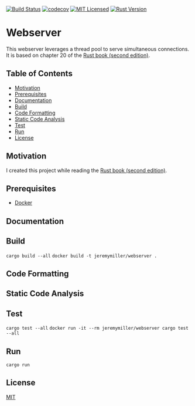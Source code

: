 [![Build Status](https://travis-ci.org/jeremy-miller/webserver.svg?branch=master)](https://travis-ci.org/jeremy-miller/webserver)
[![codecov](https://codecov.io/gh/jeremy-miller/webserver/branch/master/graph/badge.svg)](https://codecov.io/gh/jeremy-miller/webserver)
[![MIT Licensed](https://img.shields.io/badge/license-MIT-blue.svg)](https://github.com/jeremy-miller/webserver/blob/master/LICENSE)
[![Rust Version](https://img.shields.io/badge/Rust-1.23.0-blue.svg)]()

# Webserver
This webserver leverages a thread pool to serve simultaneous connections.
It is based on chapter 20 of the [Rust book (second edition)](https://doc.rust-lang.org/book/second-edition/ch20-00-final-project-a-web-server.html).

## Table of Contents
- [Motivation](#motivation)
- [Prerequisites](#prerequisites)
- [Documentation](#documentation)
- [Build](#build)
- [Code Formatting](#code-formatting)
- [Static Code Analysis](#static-code-analysis)
- [Test](#test)
- [Run](#run)
- [License](#license)

## Motivation
I created this project while reading the [Rust book (second edition)](https://doc.rust-lang.org/book/second-edition/).

## Prerequisites
- [Docker](https://docs.docker.com/engine/installation/)

## Documentation

## Build
```cargo build --all```
``````docker build -t jeremymiller/webserver .``````

## Code Formatting

## Static Code Analysis

## Test
```cargo test --all```
```docker run -it --rm jeremymiller/webserver cargo test --all```

## Run
```cargo run```

## License
[MIT](https://github.com/jeremy-miller/webserver/blob/master/LICENSE)
